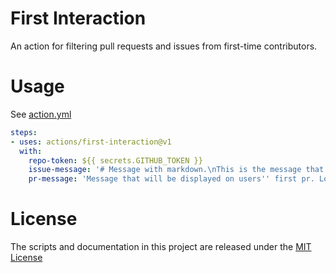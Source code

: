 # First Interaction

An action for filtering pull requests and issues from first-time contributors.

# Usage

See [action.yml](action.yml)

```yaml
steps:
- uses: actions/first-interaction@v1
  with:
    repo-token: ${{ secrets.GITHUB_TOKEN }}
    issue-message: '# Message with markdown.\nThis is the message that will be displayed on users'' first issue.'
    pr-message: 'Message that will be displayed on users'' first pr. Look, a `code block` for markdown.'
```

# License

The scripts and documentation in this project are released under the [MIT License](LICENSE)
